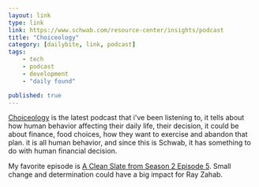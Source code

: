 ```yaml
---
layout: link
type: link
link: https://www.schwab.com/resource-center/insights/podcast
title: "Choiceology"
category: [dailybite, link, podcast]
tags: 
    - tech
    - podcast
    - development
    - "daily found"

published: true
---
```


[Choiceology](https://www.schwab.com/resource-center/insights/podcast) is the latest podcast that i've been listening to, it tells about how human behavior affecting their daily life, their decision, it could be about finance, food choices, how they want to exercise and abandon that plan. it is all human behavior, and since this is Schwab, it has something to do with human financial decision.

My favorite episode is [A Clean Slate from Season 2 Episode 5](https://www.schwab.com/resource-center/insights/content/choiceology-season-2-episode-5). Small change and determination could have a big impact for Ray Zahab.
